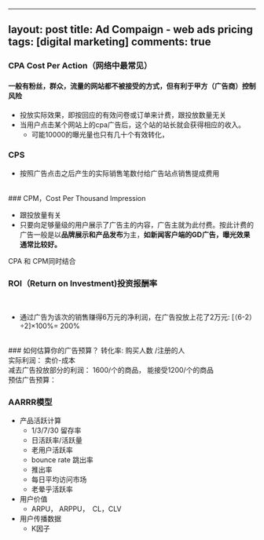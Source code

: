 
---
layout: post
title: Ad Compaign - web ads pricing 
tags: [digital marketing]
comments: true
---


### CPA Cost Per Action（网络中最常见） 
#### 一般有粉丝，群众，流量的网站都不被接受的方式，但有利于甲方（广告商）控制风险
- 投放实际效果，即按回应的有效问卷或订单来计费，跟投放数量无关
- 当用户点击某个网站上的cpa广告后，这个站的站长就会获得相应的收入。
   - 可能10000的曝光量也只有几十个有效转化，
### CPS 
- 按照广告点击之后产生的实际销售笔数付给广告站点销售提成费用

<br />
### CPM，Cost Per Thousand Impression

- 跟投放量有关
- 只要向足够量级的用户展示了广告主的内容，广告主就为此付费。按此计费的广告一般是以**品牌展示和产品发布**为主，**如新闻客户端的GD广告，曝光效果通常比较好。**



CPA 和 CPM同时结合

### ROI（Return on Investment)投资报酬率
<br />

- 通过广告为该次的销售赚得6万元的净利润，在广告投放上花了2万元: [（6-2）÷2]×100%= 200%

<br />
### 如何估算你的广告预算？
转化率: 购买人数 /注册的人<br />实际利润： 卖价-成本   <br />减去广告投放部分的利润： 1600/个的商品， 能接受1200/个的商品  <br />预估广告预算： 


### AARRR模型

- 产品活跃计算
   - 1/3/7/30 留存率
   - 日活跃率/活跃量
   - 老用户活跃率
   - bounce rate 跳出率
   - 推出率
   - 每日平均访问市场
   - 老晕乎活跃率
- 用户价值
   - ARPU， ARPPU，　CL，CLV 
- 用户传播数据
   - K因子



